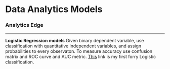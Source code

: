 # Data Analytics Models



### Analytics Edge
_________________
**Logistic Regression models**
Given binary dependent variable, use classification with quantitative independent variables, and assign probabilities to every observaton.  To measure accuracy use confusion matrix and ROC curve and AUC metric.
[This](https://github.com/blsingh/Analytics-101/blob/master/AnalyticsEdgeMITx/wk3_RScript.R) link is my first forry Logistic classification.
